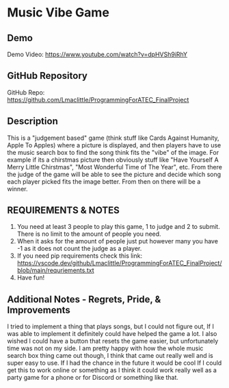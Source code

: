 # Music Vibe Game

## Demo
Demo Video: <https://www.youtube.com/watch?v=dpHVSh9iRhY>

## GitHub Repository
GitHub Repo: <https://github.com/Lmaclittle/ProgrammingForATEC_FinalProject>

## Description
This is a "judgement based" game (think stuff like Cards Against Humanity, Apple To Apples) where a picture is displayed, and then players have to use the music search box to find the song think fits the "vibe" of the image. For example if its a chirstmas picture then obviously stuff like "Have Yourself A Merry Little Chirstmas", "Most Wonderful Time of The Year", etc. From there the judge of the game will be able to see the picture and decide which song each player picked fits the image better. From then on there will be a winner.

## REQUIREMENTS & NOTES
1. You need at least 3 people to play this game, 1 to judge and 2 to submit. There is no limit to the amount of people you need.
2. When it asks for the amount of people just put however many you have -1 as it does not count the judge as a player.
3. If you need pip requirements check this link: https://vscode.dev/github/Lmaclittle/ProgrammingForATEC_FinalProject/blob/main/requriements.txt
4. Have fun!

## Additional Notes - Regrets, Pride, & Improvements
I tried to implement a thing that plays songs, but I could not figure out, If I was able to implement it definitely could have helped the game a lot. I also wished I could have a button that resets the game easier, but unfortunately time was not on my side. I am pretty happy with how the whole music search box thing came out though, I think that came out really well and is super easy to use. If I had the chance in the future it would be cool If I could get this to work online or something as I think it could work really well as a party game for a phone or for Discord or something like that.